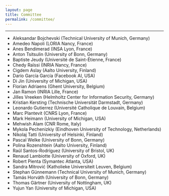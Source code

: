 ```yaml
---
layout: page
title: Committee
permalink: /committee/
---
```

---
* Aleksandar Bojchevski (Technical University of Munich, Germany)
* Amedeo Napoli (LORIA Nancy, France)
* Anes Bendimerad (INSA Lyon, France)
* Anton Tsitsulin (University of Bonn, Germany)
* Baptiste Jeudy (Université de Saint-Étienne, France)
* Chedy Raïssi (INRIA Nancy, France)
* Cigdem Aslay (Aalto University, Finland)
* Darío García García (Facebook AI, USA)
* Di Jin (University of Michigan, USA)
* Florian Adriaens (Ghent University, Belgium)
* Jan Ramon (INRIA Lille, France)
* Jilles Vreeken (Helmholtz Center for Information Security, Germany)
* Kristian Kersting (Technische Universität Darmstadt, Germany)
* Leonardo Gutierrez (Université Catholique de Louvain, Belgium)
* Marc Plantevit (CNRS Lyon, France)
* Mark Heimann (University of Michigan, USA)
* Mehwish Alam (CNR Rome, Italy)
* Mykola Pechenizkiy (Eindhoven University of Technology, Netherlands)
* Nikolaj Tatti (University of Helsinki, Finland)
* Pascal Welke (University of Bonn, Germany)
* Polina Rozenshtein (Aalto University, Finland)
* Raúl Santos-Rodríguez (University of Bristol, UK)
* Renaud Lambiotte (University of Oxford, UK)
* Robert Pienta (Symantec Atlanta, USA)
* Sandra Mitrović (Katholieke Universiteit Leuven, Belgium)
* Stephan Günnemann (Technical University of Munich, Germany)
* Tamás Horváth (University of Bonn, Germany)
* Thomas Gärtner (University of Nottingham, UK)
* Yujun Yan (University of Michigan, USA)
